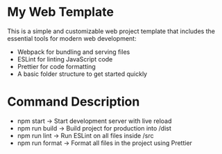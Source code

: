 # My Web Template

This is a simple and customizable web project template that includes the essential tools for modern web development:

- Webpack for bundling and serving files
- ESLint for linting JavaScript code
- Prettier for code formatting
- A basic folder structure to get started quickly

# Command Description

- npm start -> Start development server with live reload
- npm run build -> Build project for production into /dist
- npm run lint -> Run ESLint on all files inside /src
- npm run format -> Format all files in the project using Prettier
